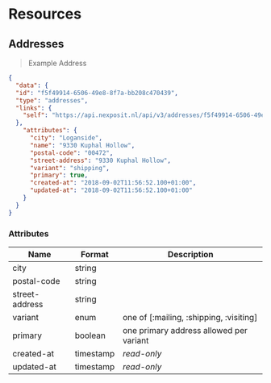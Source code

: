 # Resources

## Addresses

> Example Address

```json
{
  "data": {
  "id": "f5f49914-6506-49e8-8f7a-bb208c470439",
  "type": "addresses",
  "links": {
    "self": "https://api.nexposit.nl/api/v3/addresses/f5f49914-6506-49e8-8f7a-bb208c470439"
  },
    "attributes": {
      "city": "Loganside",
      "name": "9330 Kuphal Hollow",
      "postal-code": "00472",
      "street-address": "9330 Kuphal Hollow",
      "variant": "shipping",
      "primary": true,
      "created-at": "2018-09-02T11:56:52.100+01:00",
      "updated-at": "2018-09-02T11:56:52.100+01:00"
    }
  }
}
```

### Attributes

| Name           | Format    |  Description           |
| -------------- | --------- | ---------------------- |
| city           | string    |
| postal-code    | string    |
| street-address | string    |
| variant        | enum      | one of [:mailing, :shipping, :visiting]
| primary        | boolean   | one primary address allowed per variant
| created-at     | timestamp | *read-only*
| updated-at     | timestamp | *read-only*